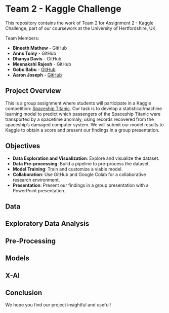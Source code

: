 # Team 2 - Kaggle Challenge

This repository contains the work of Team 2 for Assignment 2 - Kaggle Challenge, part of our coursework at the University of Hertfordshire, UK.

Team Members:

- **Bineeth Mathew** - GitHub
- **Anns Tomy** - GitHub
- **Dhanya Davis** - GitHub
- **Meenakshi Rajesh** - GitHub
- **Gobu Babu** - [GitHub](https://github.com/gobucbabu)
- **Aaron Joseph** - [GitHub](https://github.com/aaronmj7)

## Project Overview

This is a group assignment where students will participate in a Kaggle competition: [Spaceship Titanic](https://www.kaggle.com/competitions/spaceship-titanic). Our task is to develop a statistical/machine learning model to predict which passengers of the Spaceship Titanic were transported by a spacetime anomaly, using records recovered from the spaceship’s damaged computer system. We will submit our model results to Kaggle to obtain a score and present our findings in a group presentation.

## Objectives

- **Data Exploration and Visualization**: Explore and visualize the dataset.
- **Data Pre-processing**: Build a pipeline to pre-process the dataset.
- **Model Training**: Train and customize a viable model.
- **Collaboration**: Use GitHub and Google Colab for a collaborative research environment.
- **Presentation**: Present our findings in a group presentation with a PowerPoint presentation.

## Data

## Exploratory Data Analysis

## Pre-Processing

## Models

## X-AI

## Conclusion


We hope you find our project insightful and useful!

